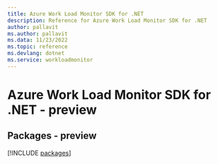 ```yaml
---
title: Azure Work Load Monitor SDK for .NET
description: Reference for Azure Work Load Monitor SDK for .NET
author: pallavit
ms.author: pallavit
ms.data: 11/23/2022
ms.topic: reference
ms.devlang: dotnet
ms.service: workloadmonitor
---
```

# Azure Work Load Monitor SDK for .NET - preview
## Packages - preview
[!INCLUDE [packages](work-load-monitor-index.md)]